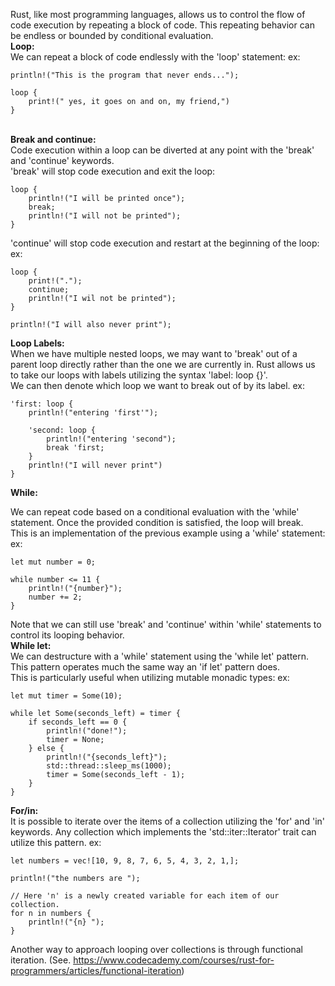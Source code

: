 Rust, like most programming languages, allows us to control the flow of code execution by repeating a block of code. This repeating behavior can be endless or bounded by conditional evaluation.
\
**Loop:**
\
We can repeat a block of code endlessly with the 'loop' statement:
	ex:

	println!("This is the program that never ends...");

	loop {
		print!(" yes, it goes on and on, my friend,")
	}
\
**Break and continue:**
\
Code execution within a loop can be diverted at any point with the 'break' and 'continue' keywords.
\
'break' will stop code execution and exit the loop:

	loop {
		println!("I will be printed once");
		break;
		println!("I will not be printed");
	}

'continue' will stop code execution and restart at the beginning of the loop:
	ex:

	loop {
		print!(".");
		continue;
		println!("I wil not be printed");
	}

	println!("I will also never print");

**Loop Labels:**
\
When we have multiple nested loops, we may want to 'break' out of a parent loop directly rather than the one we are currently in. Rust allows us to take our loops with labels utilizing the syntax 'label: loop {}'.
\
We can then denote which loop we want to break out of by its label.
	ex:

	'first: loop {
		println!("entering 'first'");

		'second: loop {
			println!("entering 'second");
			break 'first;
		}
		println!("I will never print")
	}

**While:**

We can repeat code based on a conditional evaluation with the 'while' statement. Once the provided condition is satisfied, the loop will break.
\
This is an implementation of the previous example using a 'while' statement:
	ex:

	let mut number = 0;

	while number <= 11 {
		println!("{number}");
		number += 2;
	}

Note that we can still use 'break' and 'continue' within 'while' statements to control its looping behavior.
\
**While let:**
\
We can destructure with a 'while' statement using the 'while let' pattern. This pattern operates much the same way an 'if let' pattern does.
\
This is particularly useful when utilizing mutable monadic types:
	ex:

	let mut timer = Some(10);

	while let Some(seconds_left) = timer {
		if seconds_left == 0 {
			println!("done!");
			timer = None;
		} else {
			println!("{seconds_left}");
			std::thread::sleep_ms(1000);
			timer = Some(seconds_left - 1);
		}
	}

**For/in:**
\
It is possible to iterate over the items of a collection utilizing the 'for' and 'in' keywords. Any collection which implements the 'std::iter::Iterator' trait can utilize this pattern.
	ex:

	let numbers = vec![10, 9, 8, 7, 6, 5, 4, 3, 2, 1,];

	println!("the numbers are ");

	// Here 'n' is a newly created variable for each item of our collection.
	for n in numbers {
		println!("{n} ");
	}

Another way to approach looping over collections is through functional iteration. (See. https://www.codecademy.com/courses/rust-for-programmers/articles/functional-iteration)
